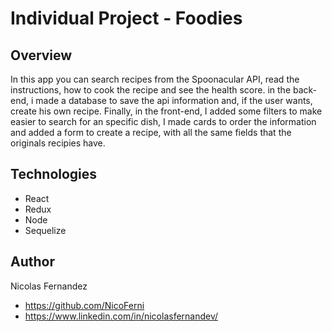 # Individual Project - Foodies

## Overview
In this app you can search recipes from the Spoonacular API, read the instructions, how to cook the recipe and see the health score.
in the back-end, i made a database to save the api information and, if the user wants, create his own recipe. 
Finally, in the front-end, I added some filters to make easier to search for an specific dish, I made cards to order the information and  added a form to 
create a recipe, with all the same fields that the originals recipies have.

## Technologies

- React
- Redux
- Node
- Sequelize

## Author

Nicolas Fernandez

- https://github.com/NicoFerni
- https://www.linkedin.com/in/nicolasfernandev/
